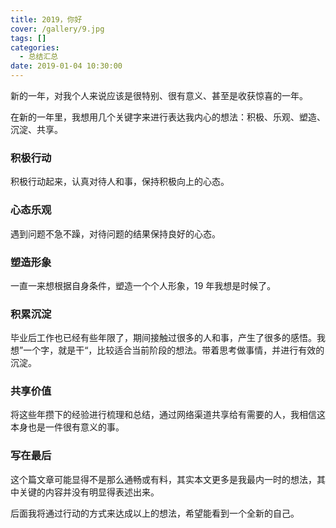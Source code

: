 ```yaml
---
title: 2019，你好
cover: /gallery/9.jpg
tags: []
categories:
  - 总结汇总
date: 2019-01-04 10:30:00
---
```


新的一年，对我个人来说应该是很特别、很有意义、甚至是收获惊喜的一年。

在新的一年里，我想用几个关键字来进行表达我内心的想法：积极、乐观、塑造、沉淀、共享。

### 积极行动

积极行动起来，认真对待人和事，保持积极向上的心态。

### 心态乐观

遇到问题不急不躁，对待问题的结果保持良好的心态。

### 塑造形象

一直一来想根据自身条件，塑造一个个人形象，19 年我想是时候了。

### 积累沉淀

毕业后工作也已经有些年限了，期间接触过很多的人和事，产生了很多的感悟。我想”一个字，就是干“，比较适合当前阶段的想法。带着思考做事情，并进行有效的沉淀。

### 共享价值

将这些年攒下的经验进行梳理和总结，通过网络渠道共享给有需要的人，我相信这本身也是一件很有意义的事。

### 写在最后

这个篇文章可能显得不是那么通畅或有料，其实本文更多是我最内一时的想法，其中关键的内容并没有明显得表述出来。

后面我将通过行动的方式来达成以上的想法，希望能看到一个全新的自己。
